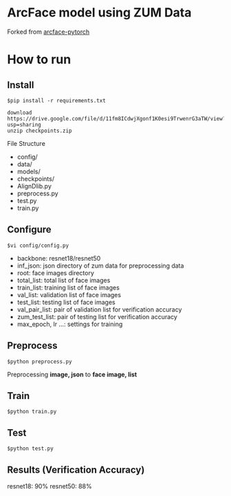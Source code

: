 # ArcFace model using ZUM Data
Forked from [arcface-pytorch](https://github.com/ronghuaiyang/arcface-pytorch)

# How to run
## Install
```
$pip install -r requirements.txt
```

```
download https://drive.google.com/file/d/11fm8ICdwjXgonf1K0esi9TrwenrG3aTW/view?usp=sharing
unzip checkpoints.zip
```
File Structure
- config/
- data/
- models/
- checkpoints/
- AlignDlib.py
- preprocess.py
- test.py
- train.py

## Configure
```
$vi config/config.py
```
- backbone: resnet18/resnet50
- inf_json: json directory of zum data for preprocessing data
- root: face images directory
- total_list: total list of face images
- train_list: training list of face images
- val_list: validation list of face images
- test_list: testing list of face images
- val_pair_list: pair of validation list for verification accuracy
- zum_test_list: pair of testing list for verification accuracy
- max_epoch, lr ...: settings for training

## Preprocess
```
$python preprocess.py
```
Preprocessing **image, json** to **face image, list**

## Train
```
$python train.py
```

## Test
```
$python test.py
```

## Results (Verification Accuracy)
resnet18: 90%
resnet50: 88%
